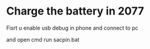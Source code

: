 Charge the battery in 2077
=========


Fisrt u enable usb debug in phone and connect to pc

and open cmd run sacpin.bat
